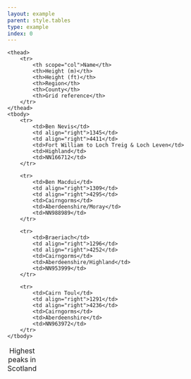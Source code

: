 ```yaml
---
layout: example
parent: style.tables
type: example
index: 0
---
```

<table class="ds_table" data-smallscreen="boxes">
    <caption>Highest peaks in Scotland</caption>

    <thead>
        <tr>
            <th scope="col">Name</th>
            <th>Height (m)</th>
            <th>Height (ft)</th>
            <th>Region</th>
            <th>County</th>
            <th>Grid reference</th>
        </tr>
    </thead>
    <tbody>
        <tr>
            <td>Ben Nevis</td>
            <td align="right">1345</td>
            <td align="right">4411</td>
            <td>Fort William to Loch Treig & Loch Leven</td>
            <td>Highland</td>
            <td>NN166712</td>
        </tr>

        <tr>
            <td>Ben Macdui</td>
            <td align="right">1309</td>
            <td align="right">4295</td>
            <td>Cairngorms</td>
            <td>Aberdeenshire/Moray</td>
            <td>NN988989</td>
        </tr>

        <tr>
            <td>Braeriach</td>
            <td align="right">1296</td>
            <td align="right">4252</td>
            <td>Cairngorms</td>
            <td>Aberdeenshire/Highland</td>
            <td>NN953999</td>
        </tr>

        <tr>
            <td>Cairn Toul</td>
            <td align="right">1291</td>
            <td align="right">4236</td>
            <td>Cairngorms</td>
            <td>Aberdeenshire</td>
            <td>NN963972</td>
        </tr>
    </tbody>
</table>
